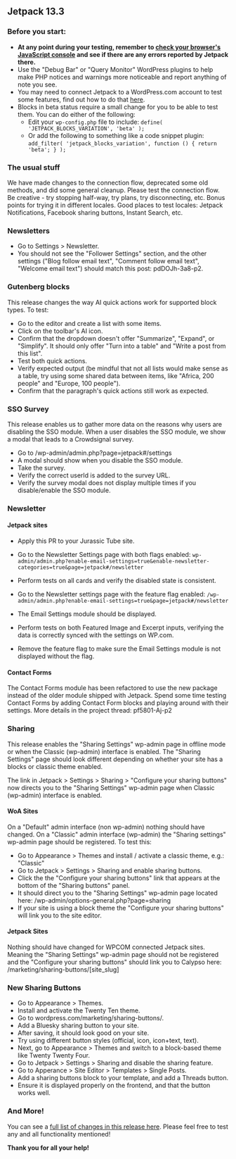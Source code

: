 ## Jetpack 13.3

### Before you start:

- **At any point during your testing, remember to [check your browser's JavaScript console](https://wordpress.org/support/article/using-your-browser-to-diagnose-javascript-errors/#step-3-diagnosis) and see if there are any errors reported by Jetpack there.**
- Use the "Debug Bar" or "Query Monitor" WordPress plugins to help make PHP notices and warnings more noticeable and report anything of note you see.
- You may need to connect Jetpack to a WordPress.com account to test some features, find out how to do that [here](https://jetpack.com/support/getting-started-with-jetpack/).
- Blocks in beta status require a small change for you to be able to test them. You can do either of the following:
  - Edit your `wp-config.php` file to include: `define( 'JETPACK_BLOCKS_VARIATION', 'beta' );`
  - Or add the following to something like a code snippet plugin: `add_filter( 'jetpack_blocks_variation', function () { return 'beta'; } );`

### The usual stuff

We have made changes to the connection flow, deprecated some old methods, and did some general cleanup. Please test the connection flow. Be creative - try stopping half-way, try plans, try disconnecting, etc. Bonus points for trying it in different locales. Good places to test locales: Jetpack Notifications, Facebook sharing buttons, Instant Search, etc.

### Newsletters

- Go to Settings > Newsletter.
- You should not see the "Follower Settings" section, and the other settings ("Blog follow email text", "Comment follow email text", "Welcome email text") should match this post: pdDOJh-3a8-p2.

### Gutenberg blocks

This release changes the way AI quick actions work for supported block types. To test:

- Go to the editor and create a list with some items.
- Click on the toolbar's AI icon.
- Confirm that the dropdown doesn't offer "Summarize", "Expand", or "Simplify". It should only offer "Turn into a table" and "Write a post from this list".
- Test both quick actions.
- Verify expected output (be mindful that not all lists would make sense as a table, try using some shared data between items, like "Africa, 200 people" and "Europe, 100 people").
- Confirm that the paragraph's quick actions still work as expected.

### SSO Survey 

This release enables us to gather more data on the reasons why users are disabling the SSO module. When a user disables the SSO module, we show a modal that leads to a Crowdsignal survey.

- Go to /wp-admin/admin.php?page=jetpack#/settings
- A modal should show when you disable the SSO module.
- Take the survey.
- Verify the correct userId is added to the survey URL.
- Verify the survey modal does not display multiple times if you disable/enable the SSO module.

### Newsletter

#### Jetpack sites

- Apply this PR to your Jurassic Tube site.
- Go to the Newsletter Settings page with both flags enabled: `wp-admin/admin.php?enable-email-settings=true&enable-newsletter-categories=true&page=jetpack#/newsletter`
- Perform tests on all cards and verify the disabled state is consistent.

- Go to the Newsletter settings page with the feature flag enabled: `/wp-admin/admin.php?enable-email-settings=true&page=jetpack#/newsletter`
- The Email Settings module should be displayed.
- Perform tests on both Featured Image and Excerpt inputs, verifying the data is correctly synced with the settings on WP.com.
- Remove the feature flag to make sure the Email Settings module is not displayed without the flag.

#### Contact Forms

The Contact Forms module has been refactored to use the new package instead of the older module shipped with Jetpack. Spend some time testing Contact Forms by adding Contact Form blocks and playing around with their settings. More details in the project thread: pf5801-Aj-p2

### Sharing

This release enables the "Sharing Settings" wp-admin page in offline mode or when the Classic (wp-admin) interface is enabled. The "Sharing Settings" page should look different depending on whether your site has a blocks or classic theme enabled.

The link in Jetpack > Settings > Sharing > "Configure your sharing buttons" now directs you to the "Sharing Settings" wp-admin page when Classic (wp-admin) interface is enabled.

#### WoA Sites

On a "Default" admin interface (non wp-admin) nothing should have changed.
On a "Classic" admin interface (wp-admin) the "Sharing settings" wp-admin page should be registered. To test this:

- Go to Appearance > Themes and install / activate a classic theme, e.g.: "Classic"
- Go to Jetpack > Settings > Sharing and enable sharing buttons.
- Click the the "Configure your sharing buttons" link that appears at the bottom of the "Sharing buttons" panel.
- It should direct you to the "Sharing Settings" wp-admin page located here: /wp-admin/options-general.php?page=sharing
- If your site is using a block theme the "Configure your sharing buttons" will link you to the site editor.

#### Jetpack Sites

Nothing should have changed for WPCOM connected Jetpack sites. Meaning the "Sharing Settings" wp-admin page should not be registered and the "Configure your sharing buttons" should link you to Calypso here: /marketing/sharing-buttons/[site_slug]

### New Sharing Buttons

- Go to Appearance > Themes.
- Install and activate the Twenty Ten theme.
- Go to wordpress.com/marketing/sharing-buttons/.
- Add a Bluesky sharing button to your site.
- After saving, it should look good on your site.
- Try using different button styles (official, icon, icon+text, text).
- Next, go to Appearance > Themes and switch to a block-based theme like Twenty Twenty Four.
- Go to Jetpack > Settings > Sharing and disable the sharing feature.
- Go to Apperance > Site Editor > Templates > Single Posts.
- Add a sharing buttons block to your template, and add a Threads button.
- Ensure it is displayed properly on the frontend, and that the button works well.

### And More!

You can see a [full list of changes in this release here](https://github.com/Automattic/jetpack-production/blob/trunk/CHANGELOG.md). Please feel free to test any and all functionality mentioned!

**Thank you for all your help!**
